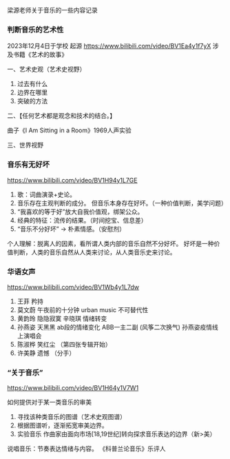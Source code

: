 梁源老师关于音乐的一些内容记录

### 判断音乐的艺术性
2023年12月4日于学校
起源 https://www.bilibili.com/video/BV1Ea4y1f7yX
涉及书籍《艺术的故事》

一、艺术史观（艺术史视野）
1. 过去有什么
2. 边界在哪里
3. 突破的方法

二、【任何艺术都是观念和技术的结合。】

曲子《I Am Sitting in a Room》1969人声实验

三、世界视野



### 音乐有无好坏
https://www.bilibili.com/video/BV1H94y1L7GE

1. 歌：词曲演录+史论。
2. 音乐存在主观判断的成分。
但音乐本身存在好坏。（一种价值判断，美学问题）
3. “我喜欢的等于好”放大自我价值观，绑架公众。
4. 经典的特征：流传的结果。（时间挖宝、信息差）
5. “音乐不分好坏” → 朴素情感。（安慰剂）

个人理解：脱离人的因素，看所谓人类内部的音乐自然不分好坏。
好坏是一种价值判断，人类的音乐自然从人类来讨论，从人类音乐史来讨论。


### 华语女声
https://www.bilibili.com/video/BV1Wb4y1L7dw
1. 王菲 矜持
2. 莫文蔚 午夜前的十分钟 urban music 不可替代性
3. 黄韵玲 隐隐寂寞 辛晓琪  情绪转变
4. 孙燕姿 天黑黑 ab段的情绪变化 ABB一主二副 (风筝二次换气) 孙燕姿疫情线上演唱会
5. 陈淑桦 笑红尘 （第四张专辑开始）
6. 许美静 遗憾  （分手）


### “关于音乐”
https://www.bilibili.com/video/BV1H64y1V7W1

如何提供对于某一类音乐的审美
1. 寻找该种类音乐的图谱（艺术史观图谱）
2. 根据图谱听，逐渐拓宽审美边界。
3. 实验音乐
作曲家由面向市场[18,19世纪]转向探求音乐表达的边界（新>美）

说唱音乐：节奏表达情绪与内容。
《科普兰论音乐》乐评人


